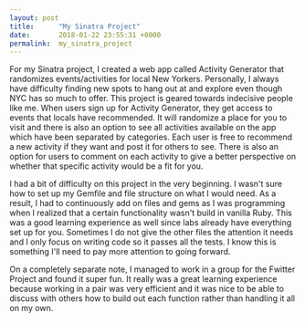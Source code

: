 ```yaml
---
layout: post
title:      "My Sinatra Project"
date:       2018-01-22 23:55:31 +0000
permalink:  my_sinatra_project
---
```


For my Sinatra project, I created a web app called Activity Generator that randomizes events/activities for local New Yorkers. Personally, I always have difficulty finding new spots to hang out at and explore even though NYC has so much to offer. This project is geared towards indecisive people like me. When users sign up for Activity Generator, they get access to events that locals have recommended. It will randomize a place for you to visit and there is also an option to see all activities available on the app which have been separated by categories. Each user is free to recommend a new activity if they want and post it for others to see. There is also an option for users to comment on each activity to give a better perspective on whether that specific activity would be a fit for you. 

I had a bit of difficulty on this project in the very beginning. I wasn't sure how to set up my Gemfile and file structure on what I would need. As a result, I had to continuously add on files and gems as I was programming when I realized that a certain functionality wasn't build in vanilla Ruby. This was a good learning experience as well since labs already have everything set up for you. Sometimes I do not give the other files the attention it needs and I only focus on writing code so it passes all the tests. I know this is something I'll need to pay more attention to going forward. 

On a completely separate note, I managed to work in a group for the Fwitter Project and found it super fun. It really was a great learning experience because working in a pair was very efficient and it was nice to be able to discuss with others how to build out each function rather than handling it all on my own. 
